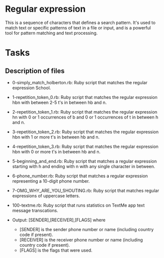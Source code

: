 # Regular expression
This is a sequence of characters that defines a search pattern. 
It's used to match text or specific patterns of text in a file or input, and is a powerful tool for pattern matching and text processing.

# Tasks
## Description of files
- 0-simply_match_holberton.rb: Ruby script that matches the regular expression School.

- 1-repetition_token_0.rb: Ruby script that matches the regular expression hbn with between 2-5 t's in between hb and n.

- 2-repetition_token_1.rb: Ruby script that matches the regular expression hn with 0 or 1 occurrences of b and 0 or 1 occurrences of t in between h and n.

- 3-repetition_token_2.rb: Ruby script that matches the regular expression hbn with 1 or more t's in between hb and n.

- 4-repetition_token_3.rb: Ruby script that matches the regular expression hbn with 0 or more t's in between hb and n.

- 5-beginning_and_end.rb: Ruby script that matches a regular expression starting with h and ending with n with any single character in between.

- 6-phone_number.rb: Ruby script that matches a regular expression representing a 10-digit phone number.

- 7-OMG_WHY_ARE_YOU_SHOUTING.rb: Ruby script that matches regular expressions of uppercase letters.

- 100-textme.rb: Ruby script that runs statistics on TextMe app text message transcations.

- Output: [SENDER],[RECEIVER],[FLAGS] where

	- [SENDER] is the sender phone number or name (including country code if present).
	- [RECEIVER] is the receiver phone number or name (including country code if present).
	- [FLAGS] is the flags that were used.
